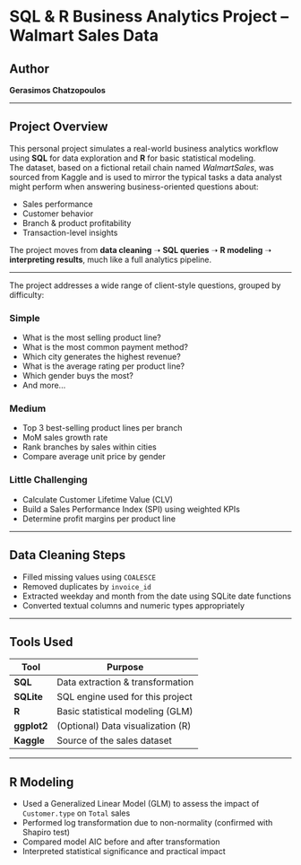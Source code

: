 # SQL & R Business Analytics Project – Walmart Sales Data

##  Author

**Gerasimos Chatzopoulos**

---

##  Project Overview

This personal project simulates a real-world business analytics workflow using **SQL** for data exploration and **R** for basic statistical modeling.  
The dataset, based on a fictional retail chain named *WalmartSales*, was sourced from Kaggle and is used to mirror the typical tasks a data analyst might perform when answering business-oriented questions about:

- Sales performance  
- Customer behavior  
- Branch & product profitability  
- Transaction-level insights  

The project moves from **data cleaning** ➝ **SQL queries** ➝ **R modeling** ➝ **interpreting results**, much like a full analytics pipeline.

---

The project addresses a wide range of client-style questions, grouped by difficulty:

###  Simple
- What is the most selling product line?
- What is the most common payment method?
- Which city generates the highest revenue?
- What is the average rating per product line?
- Which gender buys the most?
- And more...

###  Medium
- Top 3 best-selling product lines per branch
- MoM sales growth rate
- Rank branches by sales within cities
- Compare average unit price by gender

###  Little Challenging
- Calculate Customer Lifetime Value (CLV)
- Build a Sales Performance Index (SPI) using weighted KPIs
- Determine profit margins per product line

---

##  Data Cleaning Steps

- Filled missing values using `COALESCE`
- Removed duplicates by `invoice_id`
- Extracted weekday and month from the date using SQLite date functions
- Converted textual columns and numeric types appropriately

---

##  Tools Used

| Tool        | Purpose                                 |
|-------------|-----------------------------------------|
| **SQL**     | Data extraction & transformation        |
| **SQLite**  | SQL engine used for this project        |
| **R**       | Basic statistical modeling (GLM)        |
| **ggplot2** | (Optional) Data visualization (R)       |
| **Kaggle**  | Source of the sales dataset             |

---

##  R Modeling

- Used a Generalized Linear Model (GLM) to assess the impact of `Customer.type` on `Total` sales
- Performed log transformation due to non-normality (confirmed with Shapiro test)
- Compared model AIC before and after transformation
- Interpreted statistical significance and practical impact
